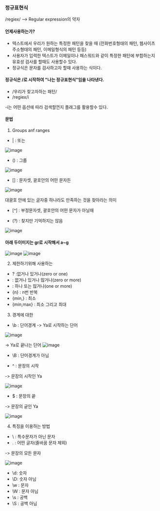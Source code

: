 ### 정규표현식

/regiex/  --> Regular expression의 약자

#### 언제사용하는가?
- 텍스트에서 우리가 원하는 특정한 패턴을 찾을 때 (전화번호형태의 패턴, 웹사이츠주소형태의 패턴, 이메일형식의 패턴 등등)
- 사용자가 입력한 텍스트가 이메일이나 패스워드와 같이 특정한 패턴에 부합하는지 유효성 검사를 할때도 사용할수 있다.
- 정규식은 문자를 검사하고자 할때 사용하는 식이다.

#### 정규식은 /로 시작하여 "나는 정규표현식"임을 나타낸다.
- /우리가 찾고자하는 패턴/
- /regiex/i

-i는 어떤 옵션에 따라 검색할껀지 플래그를 활용할수 있다.

#### 문법
1) Groups anf ranges

- | : 또는
   
![image](https://github.com/OnlyREHA/Regiex/assets/145514740/cf6466bd-d9ed-4f67-b3be-56173b1de357)
     
- () : 그룹
   
![image](https://github.com/OnlyREHA/Regiex/assets/145514740/47c285c8-3419-4bc7-8d1b-be7607f81fb6)

- [] : 문자셋, 괄호안의 어떤 문자든

![image](https://github.com/OnlyREHA/Regiex/assets/145514740/385b5fa9-5edd-48cc-83d9-13d4aa11af39)

대괄호 안에 있는 글자중 하나라도 만족하는 것을 찾아라는 의미

     
- [^] : 부정문자셋, 괄호안의 어떤 문자가 아닐때
  
     
- (?) : 찾지만 기억하지는 않음
    
![image](https://github.com/OnlyREHA/Regiex/assets/145514740/9b1cc86e-9965-4b33-a544-8dfd04b3254f)


#### 아래 두이미지는 gr로 시작해서 a~g

![image](https://github.com/OnlyREHA/Regiex/assets/145514740/edc9d9eb-0a4c-4973-b00c-6dda00976332)  ![image](https://github.com/OnlyREHA/Regiex/assets/145514740/e3d32fea-e8c3-48b3-9a0f-e501bd0fb1c7)


2) 제한하기위해 사용하는
- ? :없거나 있거나(zero or one)
- : 없거나 있거나 많거나(zero or more)
- : 하나 또는 많거나(one or more)
- {n} : n번 반복
- {min,} : 최소
- {min,max} : 최소 그리고 최대

  
 3) 경계에 대한
- \b : 단어경계
-> Ya로 시작하는 단어

![image](https://github.com/OnlyREHA/Regiex/assets/145514740/a4d2a238-2fcb-489c-8039-45269c1d1b47)

-> Ya로 끝나는 단어 
![image](https://github.com/OnlyREHA/Regiex/assets/145514740/f60f0b22-bb3e-4f38-8f1c-8c920a2f0b2f)

- \B : 단어경계가 아님
  
- ^ : 문장의 시작

-> 문장의 시작인 Ya

![image](https://github.com/OnlyREHA/Regiex/assets/145514740/2e6c7515-f644-471d-a678-bfd794b2c939)

- $ : 문장의 끝

-> 문장의 긑인 Ya

![image](https://github.com/OnlyREHA/Regiex/assets/145514740/4be53c66-9a7c-40fe-b772-95e0dd8b9266)


4) 특징을 이용하는 방법
- \ : 특수문자가 아닌 문자
- . : 어떤 글자(줄바꿈 문자 제외)

-> 문장의 모든 문자

![image](https://github.com/OnlyREHA/Regiex/assets/145514740/00756107-1538-4e70-bfc6-549209c3204d)

- \d: 숫자
- \D: 숫자 아님
- \w : 문자
- \W : 문자 아님
- \s : 공백
- \S : 공백 아님








